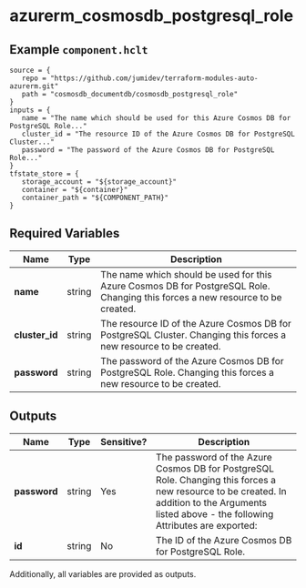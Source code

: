 # azurerm_cosmosdb_postgresql_role



## Example `component.hclt`

```hcl
source = {
   repo = "https://github.com/jumidev/terraform-modules-auto-azurerm.git"   
   path = "cosmosdb_documentdb/cosmosdb_postgresql_role"   
}
inputs = {
   name = "The name which should be used for this Azure Cosmos DB for PostgreSQL Role..."   
   cluster_id = "The resource ID of the Azure Cosmos DB for PostgreSQL Cluster..."   
   password = "The password of the Azure Cosmos DB for PostgreSQL Role..."   
}
tfstate_store = {
   storage_account = "${storage_account}"   
   container = "${container}"   
   container_path = "${COMPONENT_PATH}"   
}
```

## Required Variables

| Name | Type |  Description |
| ---- | --------- |  ----------- |
| **name** | string |  The name which should be used for this Azure Cosmos DB for PostgreSQL Role. Changing this forces a new resource to be created. | 
| **cluster_id** | string |  The resource ID of the Azure Cosmos DB for PostgreSQL Cluster. Changing this forces a new resource to be created. | 
| **password** | string |  The password of the Azure Cosmos DB for PostgreSQL Role. Changing this forces a new resource to be created. | 



## Outputs

| Name | Type | Sensitive? | Description |
| ---- | ---- | --------- | --------- |
| **password** | string | Yes  | The password of the Azure Cosmos DB for PostgreSQL Role. Changing this forces a new resource to be created. In addition to the Arguments listed above - the following Attributes are exported: | 
| **id** | string | No  | The ID of the Azure Cosmos DB for PostgreSQL Role. | 

Additionally, all variables are provided as outputs.

